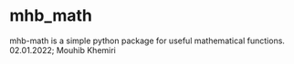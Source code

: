 # mhb_math
mhb-math is a simple python package for useful mathematical functions.
02.01.2022; Mouhib Khemiri
